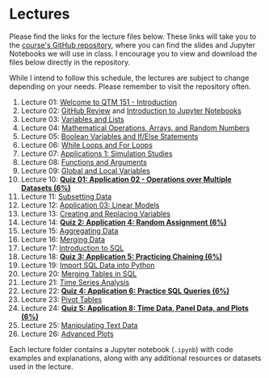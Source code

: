 # Lectures

Please find the links for the lecture files below. These links will take you to
the [course's GitHub
repository](https://github.com/danilofreire/qtm151/blob/main/lectures), where
you can find the slides and Jupyter Notebooks we will use in class. I encourage
you to view and download the files below directly in the repository.

While I intend to follow this schedule, the lectures are subject to change
depending on your needs. Please remember to visit the repository often.

1. Lecture 01: [Welcome to QTM 151 - Introduction](https://danilofreire.github.io/qtm151/lectures/lecture-01/01-introduction.html)
2. Lecture 02: [GitHub Review](https://danilofreire.github.io/qtm151/lectures/lecture-02/02-github-review.html) and [Introduction to Jupyter Notebooks](https://github.com/danilofreire/qtm151/blob/main/lectures/lecture-02/02-jupyter.ipynb)
3. Lecture 03: [Variables and Lists](https://github.com/danilofreire/qtm151/blob/main/lectures/lecture-03/03-variables-lists.ipynb)
4. Lecture 04: [Mathematical Operations, Arrays, and Random Numbers](https://github.com/danilofreire/qtm151/blob/main/lectures/lecture-04/04-maths-arrays-random.ipynb)
5. Lecture 05: [Boolean Variables and If/Else Statements](https://github.com/danilofreire/qtm151/blob/main/lectures/lecture-05/05-boolean-if-else.ipynb)
6. Lecture 06: [While Loops and For Loops](https://github.com/danilofreire/qtm151/blob/main/lectures/lecture-06/06-while-for.ipynb)
7. Lecture 07: [Applications 1: Simulation Studies](https://github.com/danilofreire/qtm151/blob/main/lectures/lecture-07/07-applications-simulation.ipynb)
8. Lecture 08: [Functions and Arguments](https://danilofreire.github.io/qtm151/lectures/lecture-08/08-functions-arguments.ipynb)
9. Lecture 09: [Global and Local Variables](https://github.com/danilofreire/qtm151/blob/main/lectures/lecture-09/09-global-local.ipynb)
10. Lecture 10: [**Quiz 01: Application 02 - Operations over Multiple Datasets (6%)**](https://github.com/danilofreire/qtm151/blob/main/lectures/lecture-10/10-operations-multiple-datasets.ipynb)
11. Lecture 11: [Subsetting Data](https://github.com/danilofreire/qtm151/blob/main/lectures/lecture-11/11-subsetting-data.ipynb)
12. Lecture 12: [Application 03: Linear Models](https://github.com/danilofreire/qtm151/blob/main/lectures/lecture-12/12-linear-models.ipynb)
13. Lecture 13: [Creating and Replacing Variables](https://github.com/danilofreire/qtm151/blob/main/lectures/lecture-13/13-creating-replacing-variables.ipynb)
14. Lecture 14: [**Quiz 2: Application 4: Random Assignment (6%)**](https://github.com/danilofreire/qtm151/blob/main/lectures/lecture-14/14-random-assignment.ipynb)
15. Lecture 15: [Aggregating Data](https://github.com/danilofreire/qtm151/blob/main/lectures/lecture-15/15-aggregating-data.ipynb)
16. Lecture 16: [Merging Data](https://github.com/danilofreire/qtm151/blob/main/lectures/lecture-16/16-merging-data.ipynb)
17. Lecture 17: [Introduction to SQL](https://github.com/danilofreire/qtm151/blob/main/lectures/lecture-17/17-introduction-sql.ipynb)
18. Lecture 18: [**Quiz 3: Application 5: Practicing Chaining (6%)**](https://github.com/danilofreire/qtm151/blob/main/lectures/lecture-18/18-chaining.ipynb)
19. Lecture 19: [Import SQL Data into Python](https://github.com/danilofreire/qtm151/blob/main/lectures/lecture-19/19-sql-python.ipynb)
20. Lecture 20: [Merging Tables in SQL](https://github.com/danilofreire/qtm151/blob/main/lectures/lecture-20/20-sql-merging.ipynb)
21. Lecture 21: [Time Series Analysis](https://github.com/danilofreire/qtm151/blob/main/lectures/lecture-21/21-time-series.ipynb)
22. Lecture 22: [**Quiz 4: Application 6: Practice SQL Queries (6%)**](https://github.com/danilofreire/qtm151/blob/main/lectures/lecture-22/22-sql-queries.ipynb)
23. Lecture 23: [Pivot Tables](https://github.com/danilofreire/qtm151/blob/main/lectures/lecture-23/23-pivot-tables.ipynb)
24. Lecture 24: [**Quiz 5: Application 8: Time Data, Panel Data, and Plots (6%)**](https://github.com/danilofreire/qtm151/blob/main/lectures/lecture-24/24-time-panel-plots.ipynb)
25. Lecture 25: [Manipulating Text Data](https://github.com/danilofreire/qtm151/blob/main/lectures/lecture-25/25-text-data.ipynb)
26. Lecture 26: [Advanced Plots](https://github.com/danilofreire/qtm151/blob/main/lectures/lecture-26/26-advanced-plots.ipynb)

Each lecture folder contains a Jupyter notebook (`.ipynb`) with code examples and
explanations, along with any additional resources or datasets used in the
lecture.


